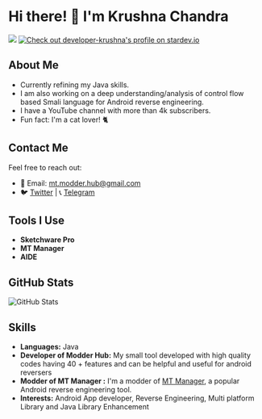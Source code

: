 # Hi there! 👋 I'm Krushna Chandra
![](https://komarev.com/ghpvc/?username=developer-krushna&color=green)
<a href="https://stardev.io/developers/developer-krushna"><img alt="Check out developer-krushna&apos;s profile on stardev.io" src="https://stardev.io/developers/developer-krushna/badge/languages/global.svg" /></a>
## About Me

- Currently refining my Java skills.
- I am also working on a deep understanding/analysis of control flow based Smali language for Android reverse engineering.
- I have a YouTube channel with more than 4k subscribers.
- Fun fact: I'm a cat lover! 🐈

## Contact Me

Feel free to reach out:

- 📧 Email: [mt.modder.hub@gmail.com](mailto:mt.modder.hub@gmail.com)
- 🐦 [Twitter](https://twitter.com/KrushnaMaharna) | 📞 [Telegram](https://t.me/Modder_Hub)

## Tools I Use

- **Sketchware Pro**
- **MT Manager**
- **AIDE**

## GitHub Stats

![GitHub Stats](https://github-readme-stats.vercel.app/api?username=developer-krushna&show_icons=true&count_private=true&theme=dark)

## Skills

- **Languages:** Java
- **Developer of Modder Hub:** My small tool developed with high quality codes having 40 + features and can be helpful and useful for android reversers
- **Modder of MT Manager :**  I'm a modder of [MT Manager](https://t.me/Modder_Hub/844), a popular Android reverse engineering tool.
- **Interests:** Android App developer, Reverse Engineering, Multi platform Library and Java Library Enhancement
